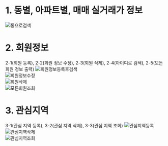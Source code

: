 # 1. 동별, 아파트별, 매매 실거래가 정보
![동으로검색](https://user-images.githubusercontent.com/52438368/162617523-0a3a02d7-9ec0-46a2-bd38-9101df0abc46.JPG)

# 2. 회원정보
2-1(회원 등록), 2-2(회원 정보 수정), 2-3(회원 삭제), 2-4(아이디로 검색), 2-5(모든 회원 정보 출력)
![회원정보등록후검색](https://user-images.githubusercontent.com/52438368/162617575-c827909d-cb60-4a41-9f3c-1ec4720b2162.JPG)  
![회원정보수정](https://user-images.githubusercontent.com/52438368/162617580-e7524cb7-2ce9-4c7e-9330-2e5ffc96d667.JPG)  
![회원삭제](https://user-images.githubusercontent.com/52438368/162617584-f082c1d4-716d-464f-adc1-9c7573c06672.JPG)  
![모든회원조회](https://user-images.githubusercontent.com/52438368/162617594-9d57a568-1863-4707-9075-04811e70a7a1.JPG)  

# 3. 관심지역
3-1(관심 지역 등록), 3-2(관심 지역 삭제), 3-3(관심 지역 조회)
![관심지역등록](https://user-images.githubusercontent.com/52438368/162617607-c545e173-9767-4e4c-a3f5-ca36153dd7c9.JPG)  
![관심지역삭제](https://user-images.githubusercontent.com/52438368/162617611-86fca418-240c-4a4f-b589-f49c94057790.JPG)  
![관심지역조회](https://user-images.githubusercontent.com/52438368/162617612-b998ff87-43a4-4f14-9d1b-bea89b5b3a0b.JPG)  
